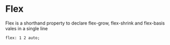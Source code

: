 # Flex

Flex is a shorthand property to declare flex-grow, flex-shrink and flex-basis vales in a single line
```
flex: 1 2 auto;
```
